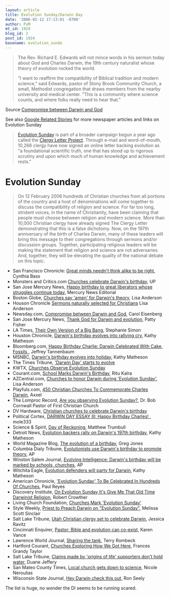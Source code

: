 ```yaml
---
layout: article
title: Evolution Sunday/Darwin Day
date: '2006-02-12 17:13:01 -0700'
author: PvM
mt_id: 1924
blog_id: 2
post_id: 1924
basename: evolution_sunda
---
```

> The Rev. Richard E. Edwards will not mince words in his sermon today about God and Charles Darwin, the 19th century naturalist whose theory of evolution rocked the world.
> 
> "I want to reaffirm the compatibility of Biblical tradition and modern science," said Edwards, pastor of Stony Brook Community Church, a small, Methodist congregation that draws members from the nearby university and medical center. "This is a community where science counts, and where folks really need to hear that."

Source [Compromise between Darwin and God](http://www.newsday.com/news/local/longisland/ny-lidarw0212,0,7289620.story?coll=ny-linews-headlines)

See also [Google Related Stories](http://news.google.com/news?hl=en&amp;ned=us&amp;q=evolution+sunday&amp;btnG=Search+News) for more newspaper articles and links on Evolution Sunday

> [Evolution Sunday](http://www.uwosh.edu/colleges/cols/rel_evol_sun.htm) is part of a broader campaign begun a year ago called the [Clergy Letter Project](http://www.uwosh.edu/colleges/cols/clergy_project.htm). Through e-mail and word-of-mouth, 10,266 clergy have now signed an online letter backing evolution as "a foundational scientific truth, one that has stood up to rigorous scrutiny and upon which much of human knowledge and achievement rests."

# Evolution Sunday

> On 12 February 2006 hundreds of Christian churches from all portions of the country and a host of denominations will come together to discuss the compatibility of religion and science.   For far too long, strident voices, in the name of Christianity, have been claiming that people must choose between religion and modern science.  More than 10,000 Christian clergy have already signed The Clergy Letter demonstrating that this is a false dichotomy.  Now, on the 197th anniversary of the birth of Charles Darwin, many of these leaders will bring this message to their congregations through sermons and/or discussion groups.  Together, participating religious leaders will be making the statement that religion and science are not adversaries.  And, together, they will be elevating the quality of the national debate on this topic.



* San Francisco Chronicle: [Great minds needn't think alike to be right](http://www.sfgate.com/cgi-bin/article.cgi?f=/c/a/2006/02/12/INGU9H55MD1.DTL), Cynthia Bass
* Monsters and Critics.com [Churches celebrate Darwin's birthday](http://news.monstersandcritics.com/northamerica/article_1096932.php/Churches_celebrate_Darwin%60s_birthday), UP
* San Jose Mercury News, [Happy birthday to great liberators whose struggles continue today](http://www.mercurynews.com/mld/mercurynews/news/opinion/13854271.htm), Mercury News Editorial
* Boston Globe, [Churches say 'amen' for Darwin's theory](http://www.boston.com/news/nation/articles/2006/02/12/churches_say_amen_for_darwins_theory/), Lisa Anderson
* Houson Chronicle  [Sermons naturally selected for Christians](http://www.chron.com/disp/story.mpl/nation/3653142.html) Lisa Anderson
* Newsday.com, [Compromise between Darwin and God](http://www.newsday.com/news/local/longisland/ny-lidarw0212,0,7289620.story?coll=ny-linews-headlines), Carol Eisenberg
* San Jose Mercury News, [Thank God for Darwin and evolution](http://www.mercurynews.com/mld/mercurynews/news/local/states/california/peninsula/13847613.htm), Patty Fisher
* LA Times, [Their Own Version of a Big Bang](http://www.latimes.com/news/science/la-na-creation11feb11,0,1110748.story?coll=la-home-headlines), Stephanie Simon
* Houston Chronicle, [Darwin's birthday evolves into rallying cry](http://www.chron.com/disp/story.mpl/nation/3648999.html), Kathy Matheson
* Bloomberg.com, [Happy Birthday Charlie: Darwin Celebrated With Cake, Fossils ](http://www.bloomberg.com/apps/news?pid=10000088&amp;sid=aKL6csMKVHbY&amp;refer=culture), Jeffrey Tannenbaum 
* MSNBC, [Darwin's birthday evolves into holiday](http://msnbc.msn.com/id/11258227/), Kathy Matheson
* The Times Tribune, ['Darwin Day' starts to evolve](http://www.zwire.com/site/news.cfm?newsid=16112266&amp;BRD=2185&amp;PAG=461&amp;dept_id=418218&amp;rfi=6)
* KWTX, [Churches Observe Evolution Sunday](http://www.kwtx.com/home/headlines/2295781.html)
* Courant.com, [School Marks Darwin's Birthday](http://www.courant.com/news/local/hc-evolution0212.artfeb12,0,500319.story?coll=hc-headlines-local), Ritu Kalra
* AZCentral.com, [Churches to honor Darwin during 'Evolution Sunday'](http://www.azcentral.com/news/articles/0212darwin0212.html), Lisa Anderson
* Playfuls.com, [450 Christian Churches To Commemorate Charles Darwin](http://www.playfuls.com/news_00222_450_Christian_Churches_To_Commemorate_Charles_Darwin.html), Axxel
* The Lomproc Record, [Are you observing Evolution Sunday?](http://www.lompocrecord.com/articles/2006/02/12/opinions/021206c.txt), Dr. Bob Cornwall Pastor of First Christian Church 
* DV Hardware, [Christian churches to celebrate Darwin's birthday](http://www.dvhardware.net/article9823.html)
* Political Cortex, [DARWIN DAY ESSAY III: Happy Birthday Charles! ](http://www.politicalcortex.com/story/2006/2/11/8248/85507), mole333
* Science & Spirit, [Day of Reckoning](http://www.science-spirit.org/article_detail.php?article_id=591), Matthew Trumbull
* Detroit News, [Evolution backers rally on Darwin's 197th birthday](http://www.detnews.com/apps/pbcs.dll/article?AID=/20060210/NATION/602100328/1020), Kathy Matheson
* World Magazine Blog, [The evolution of a birthday](http://www.worldmagblog.com/blog/archives/022525.html), Greg Jones
* Columbia Dialy Tribune, [Evolutionists use Darwin's birthday to promote theory](http://www.columbiatribune.com/2006/Feb/20060212News037.asp), AP
* Winston Salem Journal, [Evolving Intelligence: Darwin's birthday will be marked by schools, churches](http://www.journalnow.com/servlet/Satellite?pagename=WSJ%2FMGArticle%2FWSJ_BasicArticle&amp;c=MGArticle&amp;cid=1137834023549&amp;path=!nationworld&amp;s=1037645509161), AP
* Witchita Eagle, [Evolution defenders will party for Darwin](http://www.kansas.com/mld/eagle/living/education/13836660.htm), Kathy Matheson
* American Chronicle, ['Evolution Sunday' To Be Celebrated In Hundreds Of Churches](http://www.americanchronicle.com/articles/viewArticle.asp?articleID=5762), Paul Reyes
* Discovery Institute, [On Evolution Sunday It's Give Me That Old Time Darwinist Religion](http://www.evolutionnews.org/2006/02/on_evolution_sunday_its_give_m.html), Robert Crowther
* Living Church Foundation, [Churches Mark 'Evolution Sunday'](http://www.livingchurch.org/publishertlc/viewarticle.asp?ID=1693)
* Style Weekly, [Priest to Preach Darwin on "Evolution Sunday"](http://www.styleweekly.com/article.asp?idarticle=11715), Melissa Scott Sinclair
* Salt Lake Tribune, [Utah Christian clergy set to celebrate Darwin](http://www.sltrib.com/faith/ci_3497751), Jessica Ravitz
* Cincinnati Enquirer, [Pastor: Bible and evolution can co-exist](http://news.enquirer.com/apps/pbcs.dll/article?AID=/20060211/NEWS01/602110349/1056), Karen Vance
* Lawrence World Journal, [Sharing the tank](http://www2.ljworld.com/news/2006/feb/11/sharing_tank/), Terry Rombeck
* Hartford Courant, [Churches Exploring How We Got Here](http://www.courant.com/features/lifestyle/hc-ctevsunday0211.artfeb11,0,540677.story?coll=hc-headlines-life), Frances Grandy Taylor 
* Salt Lake Tribune, [Claims made by 'origins of life' supporters don't hold water](http://www.sltrib.com/opinion/ci_3499882),  Duane Jeffery
* San Mateo County Times, [Local church gets down to science](http://www.insidebayarea.com/sanmateocountytimes/faith/ci_3490600), Nicole Neroulias
* Wisconsin State Journal, [Hey Darwin check this out](http://www.madison.com/wsj/home/local/index.php?ntid=72316&amp;ntpid=1), Ron Seely



The list is huge, no wonder the DI seems to be running scared.

